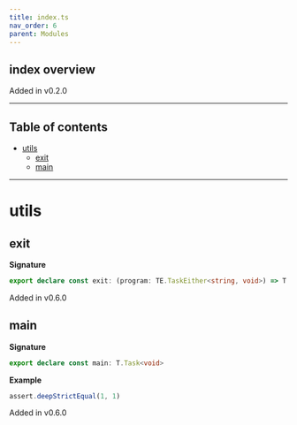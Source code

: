 ```yaml
---
title: index.ts
nav_order: 6
parent: Modules
---
```


## index overview

Added in v0.2.0

---

<h2 class="text-delta">Table of contents</h2>

- [utils](#utils)
  - [exit](#exit)
  - [main](#main)

---

# utils

## exit

**Signature**

```ts
export declare const exit: (program: TE.TaskEither<string, void>) => T.Task<void>
```

Added in v0.6.0

## main

**Signature**

```ts
export declare const main: T.Task<void>
```

**Example**

```ts
assert.deepStrictEqual(1, 1)
```

Added in v0.6.0
